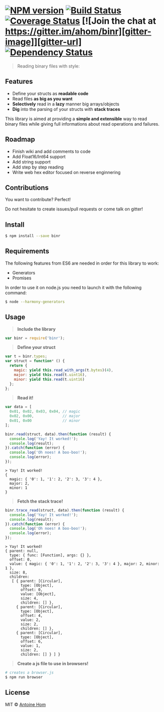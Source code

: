 #  [![NPM version][npm-image]][npm-url] [![Build Status][travis-image]][travis-url] [![Coverage Status][coveralls-image]][coveralls-url] [![Join the chat at https://gitter.im/ahom/binr][gitter-image]][gitter-url] [![Dependency Status][daviddm-url]][daviddm-image]


> Reading binary files with style:

## Features
- Define your structs as **readable code**
- Read files **as big as you want**
- **Selectively** read in a **lazy** manner big arrays/objects
- **Dig** into the parsing of your structs with **stack traces**

This library is aimed at providing a **simple and extensible** way to read binary files while giving full informations about read operations and failures.

## Roadmap
- Finish wiki and add comments to code
- Add Float16/Int64 support
- Add string support
- Add step by step reading
- Write web hex editor focused on reverse enginnering

## Contributions
You want to contribute? Perfect!

Do not hesitate to create issues/pull requests or come talk on gitter!

## Install

```sh
$ npm install --save binr
```

## Requirements
The following features from ES6 are needed in order for this library to work:
- Generators
- Promises

In order to use it on node.js you need to launch it with the following command:
```sh
$ node --harmony-generators
```

## Usage

> **Include the library**

```js
var binr = require('binr');
```

> **Define your struct**

```js
var t = binr.types;
var struct = function* () {
  return {
    magic: yield this.read_with_args(t.bytes)(4),
    major: yield this.read(t.uint16),
    minor: yield this.read(t.uint16)
  };
};
```

> **Read it!**

```js
var data = [
  0x01, 0x02, 0x03, 0x04, // magic
  0x02, 0x00,             // major
  0x01, 0x00              // minor
];

binr.read(struct, data).then(function (result) {
  console.log('Yay! It worked!');
  console.log(result);
}).catch(function (error) {
  console.log('Oh noes! A boo-boo!');
  console.log(error);
});
```
```
> Yay! It worked!
{
  magic: { '0': 1, '1': 2, '2': 3, '3': 4 },
  major: 2,
  minor: 1
}
```

> **Fetch the stack trace!**

```js
binr.trace_read(struct, data).then(function (result) {
  console.log('Yay! It worked!');
  console.log(result);
}).catch(function (error) {
  console.log('Oh noes! A boo-boo!');
  console.log(error);
});
```

```
> Yay! It worked!
{ parent: null,
  type: { func: [Function], args: {} },
  offset: 0,
  value: { magic: { '0': 1, '1': 2, '2': 3, '3': 4 }, major: 2, minor: 1 },
  size: 8,
  children:
   [ { parent: [Circular],
       type: [Object],
       offset: 0,
       value: [Object],
       size: 4,
       children: [] },
     { parent: [Circular],
       type: [Object],
       offset: 4,
       value: 2,
       size: 2,
       children: [] },
     { parent: [Circular],
       type: [Object],
       offset: 6,
       value: 1,
       size: 2,
       children: [] } ] }
```

> **Create a js file to use in browsers!**

```sh
# creates a browser.js
$ npm run browser
```

## License

MIT © [Antoine Hom]()


[npm-url]: https://npmjs.org/package/binr
[npm-image]: https://badge.fury.io/js/binr.svg
[travis-url]: https://travis-ci.org/ahom/binr
[travis-image]: https://travis-ci.org/ahom/binr.svg?branch=master
[daviddm-url]: https://david-dm.org/ahom/binr.svg?theme=shields.io
[daviddm-image]: https://david-dm.org/ahom/binr
[coveralls-url]: https://coveralls.io/r/ahom/binr?branch=master
[coveralls-image]: https://coveralls.io/repos/ahom/binr/badge.svg?branch=master
[gitter-url]: https://gitter.im/ahom/binr?utm_source=badge&utm_medium=badge&utm_campaign=pr-badge&utm_content=badge
[gitter-image]: https://badges.gitter.im/Join%20Chat.svg
